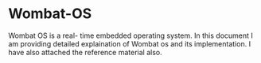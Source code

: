 # Wombat-OS
Wombat OS is a real- time embedded operating system. In this document I am providing detailed explaination of Wombat os and its implementation.
I have also attached the reference material also.
